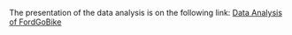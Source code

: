 The presentation of the data analysis is on the following link:
[Data Analysis of FordGoBike](https://tome.app/develhope/ford-gobike-cle429vz00q483l6k653skd8u)

